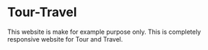 # Tour-Travel
This website is make for example purpose only. This is completely responsive website for Tour and Travel.
